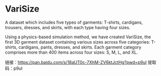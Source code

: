 # VariSize
A dataset which includes five types of garments: T-shirts, cardigans, trousers, dresses, and skirts, with each type having four sizes.

Using a physics-based simulation method, we have created VariSize, the first 3D garment dataset containing various sizes across five categories: T-shirts, cardigans, pants, dresses, and skirts. Each garment category comprises more than 400 items across four sizes: S, M, L, and XL.

链接：https://pan.baidu.com/s/18aUT0c-7XhM-ZV6ktJctHg?pwd=p9ul 
提取码：p9ul
